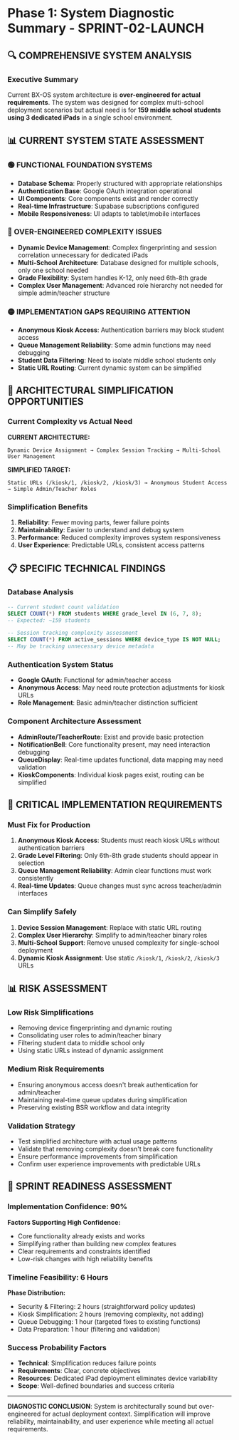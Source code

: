 # Phase 1: System Diagnostic Summary - SPRINT-02-LAUNCH

## 🔍 COMPREHENSIVE SYSTEM ANALYSIS

### Executive Summary
Current BX-OS system architecture is **over-engineered for actual requirements**. The system was designed for complex multi-school deployment scenarios but actual need is for **159 middle school students using 3 dedicated iPads** in a single school environment.

## 📊 CURRENT SYSTEM STATE ASSESSMENT

### 🟢 FUNCTIONAL FOUNDATION SYSTEMS
- **Database Schema**: Properly structured with appropriate relationships
- **Authentication Base**: Google OAuth integration operational
- **UI Components**: Core components exist and render correctly
- **Real-time Infrastructure**: Supabase subscriptions configured
- **Mobile Responsiveness**: UI adapts to tablet/mobile interfaces

### 🔴 OVER-ENGINEERED COMPLEXITY ISSUES
- **Dynamic Device Management**: Complex fingerprinting and session correlation unnecessary for dedicated iPads
- **Multi-School Architecture**: Database designed for multiple schools, only one school needed
- **Grade Flexibility**: System handles K-12, only need 6th-8th grade
- **Complex User Management**: Advanced role hierarchy not needed for simple admin/teacher structure

### 🟡 IMPLEMENTATION GAPS REQUIRING ATTENTION
- **Anonymous Kiosk Access**: Authentication barriers may block student access
- **Queue Management Reliability**: Some admin functions may need debugging
- **Student Data Filtering**: Need to isolate middle school students only
- **Static URL Routing**: Current dynamic system can be simplified

## 🎯 ARCHITECTURAL SIMPLIFICATION OPPORTUNITIES

### Current Complexity vs Actual Need

**CURRENT ARCHITECTURE:**
```
Dynamic Device Assignment → Complex Session Tracking → Multi-School User Management
```

**SIMPLIFIED TARGET:**
```
Static URLs (/kiosk/1, /kiosk/2, /kiosk/3) → Anonymous Student Access → Simple Admin/Teacher Roles
```

### Simplification Benefits
1. **Reliability**: Fewer moving parts, fewer failure points
2. **Maintainability**: Easier to understand and debug system
3. **Performance**: Reduced complexity improves system responsiveness
4. **User Experience**: Predictable URLs, consistent access patterns

## 📋 SPECIFIC TECHNICAL FINDINGS

### Database Analysis
```sql
-- Current student count validation
SELECT COUNT(*) FROM students WHERE grade_level IN (6, 7, 8);
-- Expected: ~159 students

-- Session tracking complexity assessment  
SELECT COUNT(*) FROM active_sessions WHERE device_type IS NOT NULL;
-- May be tracking unnecessary device metadata
```

### Authentication System Status
- **Google OAuth**: Functional for admin/teacher access
- **Anonymous Access**: May need route protection adjustments for kiosk URLs
- **Role Management**: Basic admin/teacher distinction sufficient

### Component Architecture Assessment
- **AdminRoute/TeacherRoute**: Exist and provide basic protection
- **NotificationBell**: Core functionality present, may need interaction debugging
- **QueueDisplay**: Real-time updates functional, data mapping may need validation
- **KioskComponents**: Individual kiosk pages exist, routing can be simplified

## 🚨 CRITICAL IMPLEMENTATION REQUIREMENTS

### Must Fix for Production
1. **Anonymous Kiosk Access**: Students must reach kiosk URLs without authentication barriers
2. **Grade Level Filtering**: Only 6th-8th grade students should appear in selection
3. **Queue Management Reliability**: Admin clear functions must work consistently  
4. **Real-time Updates**: Queue changes must sync across teacher/admin interfaces

### Can Simplify Safely
1. **Device Session Management**: Replace with static URL routing
2. **Complex User Hierarchy**: Simplify to admin/teacher binary roles
3. **Multi-School Support**: Remove unused complexity for single-school deployment
4. **Dynamic Kiosk Assignment**: Use static `/kiosk/1`, `/kiosk/2`, `/kiosk/3` URLs

## 📊 RISK ASSESSMENT

### Low Risk Simplifications
- Removing device fingerprinting and dynamic routing
- Consolidating user roles to admin/teacher binary
- Filtering student data to middle school only
- Using static URLs instead of dynamic assignment

### Medium Risk Requirements  
- Ensuring anonymous access doesn't break authentication for admin/teacher
- Maintaining real-time queue updates during simplification
- Preserving existing BSR workflow and data integrity

### Validation Strategy
- Test simplified architecture with actual usage patterns
- Validate that removing complexity doesn't break core functionality
- Ensure performance improvements from simplification
- Confirm user experience improvements with predictable URLs

## 🎯 SPRINT READINESS ASSESSMENT

### Implementation Confidence: 90%
**Factors Supporting High Confidence:**
- Core functionality already exists and works
- Simplifying rather than building new complex features
- Clear requirements and constraints identified
- Low-risk changes with high reliability benefits

### Timeline Feasibility: 6 Hours
**Phase Distribution:**
- Security & Filtering: 2 hours (straightforward policy updates)
- Kiosk Simplification: 2 hours (removing complexity, not adding)
- Queue Debugging: 1 hour (targeted fixes to existing functions)
- Data Preparation: 1 hour (filtering and validation)

### Success Probability Factors
- **Technical**: Simplification reduces failure points
- **Requirements**: Clear, concrete objectives
- **Resources**: Dedicated iPad deployment eliminates device variability
- **Scope**: Well-defined boundaries and success criteria

---

**DIAGNOSTIC CONCLUSION**: System is architecturally sound but over-engineered for actual deployment context. Simplification will improve reliability, maintainability, and user experience while meeting all actual requirements.